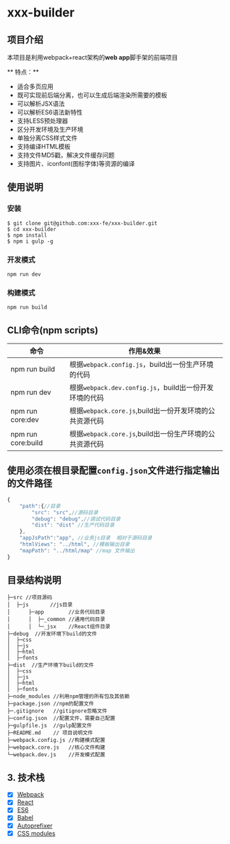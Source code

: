 # xxx-builder

## 项目介绍
本项目是利用webpack+react架构的**web app**脚手架的前端项目

** 特点：**
- 适合多页应用
- 既可实现前后端分离，也可以生成后端渲染所需要的模板
- 可以解析JSX语法
- 可以解析ES6语法新特性
- 支持LESS预处理器
- 区分开发环境及生产环境
- 单独分离CSS样式文件
- 支持编译HTML模板
- 支持文件MD5戳，解决文件缓存问题
- 支持图片、iconfont(图标字体)等资源的编译

## 使用说明

### 安装
```shell
$ git clone git@github.com:xxx-fe/xxx-builder.git
$ cd xxx-builder
$ npm install
$ npm i gulp -g
```
### 开发模式
```shell
npm run dev
```

### 构建模式
```shell
npm run build
```
## CLI命令(npm scripts)
| 命令            | 作用&效果      |
| --------------- | ------------- |
| npm run build   | 根据`webpack.config.js`，build出一份生产环境的代码 |
| npm run dev     | 根据`webpack.dev.config.js`，build出一份开发环境的代码 |
| npm run core:dev   | 根据`webpack.core.js`,build出一份开发环境的公共资源代码 |
| npm run core:build   | 根据`webpack.core.js`,build出一份生产环境的公共资源代码 |

## 使用必须在根目录配置`config.json`文件进行指定输出的文件路径
```js
{
    "path":{//目录
        "src": "src",//源码目录
        "debug": "debug",//调试代码目录
        "dist": "dist" //生产代码目录
    },
    "appJsPath":"app", //业务js目录  相对于源码目录
    "htmlViews": "../html", //模板输出目录
    "mapPath": "../html/map" //map 文件输出
}
```

## 目录结构说明
```
├─src //项目源码
│  ├─js       //js目录
│      ├─app        //业务代码目录
│      │  ├─_common //通用代码目录
│      │  └─_jsx    //React组件目录
├─debug  //开发环境下build的文件
│  ├─css
│  ├─js
│  ├─html  
│  ├─fonts
├─dist  //生产环境下build的文件
│  ├─css
│  ├─js
│  ├─html  
│  ├─fonts
├─node_modules //利用npm管理的所有包及其依赖
├─package.json //npm的配置文件
├─.gitignore   //gitignore忽略文件
├─config.json  //配置文件，需要自己配置
├─gulpfile.js  //gulp配置文件
├─README.md    // 项目说明文件
├─webpack.config.js //构建模式配置
├─webpack.core.js   //核心文件构建
└─webpack.dev.js    //开发模式配置
```
## 3. 技术栈
- [x] [Webpack](https://webpack.github.io)
- [x] [React](https://facebook.github.io/react/)
- [x] [ES6](http://es6.ruanyifeng.com/)
- [x] [Babel](https://babeljs.io/)
- [x] [Autoprefixer](https://github.com/postcss/autoprefixer)
- [x] [CSS modules](https://github.com/outpunk/postcss-modules)
